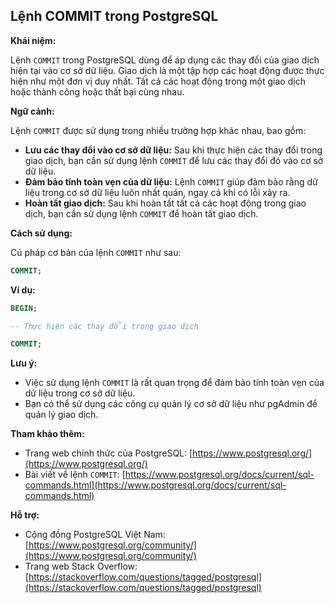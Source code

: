 ## Lệnh COMMIT trong PostgreSQL

**Khái niệm:**

Lệnh `COMMIT` trong PostgreSQL dùng để áp dụng các thay đổi của giao dịch hiện tại vào cơ sở dữ liệu. Giao dịch là một tập hợp các hoạt động được thực hiện như một đơn vị duy nhất. Tất cả các hoạt động trong một giao dịch hoặc thành công hoặc thất bại cùng nhau.

**Ngữ cảnh:**

Lệnh `COMMIT` được sử dụng trong nhiều trường hợp khác nhau, bao gồm:

- **Lưu các thay đổi vào cơ sở dữ liệu:** Sau khi thực hiện các thay đổi trong giao dịch, bạn cần sử dụng lệnh `COMMIT` để lưu các thay đổi đó vào cơ sở dữ liệu.
- **Đảm bảo tính toàn vẹn của dữ liệu:** Lệnh `COMMIT` giúp đảm bảo rằng dữ liệu trong cơ sở dữ liệu luôn nhất quán, ngay cả khi có lỗi xảy ra.
- **Hoàn tất giao dịch:** Sau khi hoàn tất tất cả các hoạt động trong giao dịch, bạn cần sử dụng lệnh `COMMIT` để hoàn tất giao dịch.

**Cách sử dụng:**

Cú pháp cơ bản của lệnh `COMMIT` như sau:

```sql
COMMIT;
```

**Ví dụ:**

```sql
BEGIN;

-- Thực hiện các thay đổi trong giao dịch

COMMIT;
```

**Lưu ý:**

- Việc sử dụng lệnh `COMMIT` là rất quan trọng để đảm bảo tính toàn vẹn của dữ liệu trong cơ sở dữ liệu.
- Bạn có thể sử dụng các công cụ quản lý cơ sở dữ liệu như pgAdmin để quản lý giao dịch.

**Tham khảo thêm:**

- Trang web chính thức của PostgreSQL: [https://www.postgresql.org/](https://www.postgresql.org/)
- Bài viết về lệnh `COMMIT`: [https://www.postgresql.org/docs/current/sql-commands.html](https://www.postgresql.org/docs/current/sql-commands.html)

**Hỗ trợ:**

- Cộng đồng PostgreSQL Việt Nam: [https://www.postgresql.org/community/](https://www.postgresql.org/community/)
- Trang web Stack Overflow: [https://stackoverflow.com/questions/tagged/postgresql](https://stackoverflow.com/questions/tagged/postgresql)
